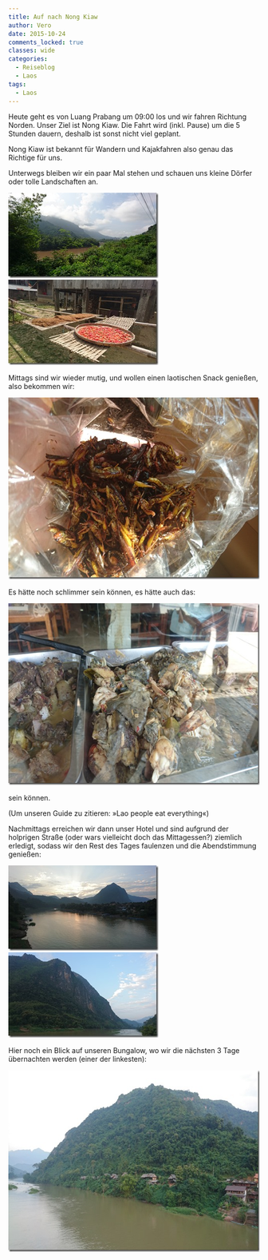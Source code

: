 ```yaml
---
title: Auf nach Nong Kiaw
author: Vero
date: 2015-10-24
comments_locked: true
classes: wide
categories:
  - Reiseblog
  - Laos
tags:
  - Laos
---
```


<p>Heute geht es von Luang Prabang um 09:00 los und wir fahren Richtung Norden. Unser Ziel ist Nong Kiaw. Die Fahrt wird (inkl. Pause) um die 5 Stunden dauern, deshalb ist sonst nicht viel geplant.</p> <p>Nong Kiaw ist bekannt für Wandern und Kajakfahren also genau das Richtige für uns.</p> <p>Unterwegs bleiben wir ein paar Mal stehen und schauen uns kleine Dörfer oder tolle Landschaften an. </p> <p><a href="/assets/images/2015/10/DSC_0667.jpg"><img src="/assets/images/2015/10/DSC_0667_thumb.jpg" width="301" height="171" alt="DSC_0667" border="0" /></a><a href="/assets/images/2015/10/DSC_0678.jpg"><img src="/assets/images/2015/10/DSC_0678_thumb.jpg" width="301" height="171" alt="DSC_0678" border="0" /></a></p> <p>Mittags sind wir wieder mutig, und wollen einen laotischen Snack genießen, also bekommen wir:</p> <p><a href="/assets/images/2015/10/DSC_0675.jpg"><img src="/assets/images/2015/10/DSC_0675_thumb.jpg" width="644" height="364" alt="DSC_0675" border="0" /></a></p> <p>Es hätte noch schlimmer sein können, es hätte auch das:</p> <p><a href="/assets/images/2015/10/DSC_0673.jpg"><img src="/assets/images/2015/10/DSC_0673_thumb.jpg" width="644" height="364" alt="DSC_0673" border="0" /></a></p> <p>sein können.</p> <p>(Um unseren Guide zu zitieren: &raquo;Lao people eat everything&laquo;)</p> <p>Nachmittags erreichen wir dann unser Hotel und sind aufgrund der holprigen Straße (oder wars vielleicht doch das Mittagessen?) ziemlich erledigt, sodass wir den Rest des Tages faulenzen und die Abendstimmung genießen:</p> <p><a href="/assets/images/2015/10/DSC_0698.jpg"><img src="/assets/images/2015/10/DSC_0698_thumb.jpg" width="301" height="171" alt="DSC_0698" border="0" /></a><a href="/assets/images/2015/10/DSC_0695.jpg"><img src="/assets/images/2015/10/DSC_0695_thumb.jpg" width="301" height="171" alt="DSC_0695" border="0" /></a></p> <p>Hier noch ein Blick auf unseren Bungalow, wo wir die nächsten 3 Tage übernachten werden (einer der linkesten):</p> <p><a href="/assets/images/2015/10/DSC_0699.jpg"><img src="/assets/images/2015/10/DSC_0699_thumb.jpg" width="644" height="364" alt="DSC_0699" border="0" /></a></p>
